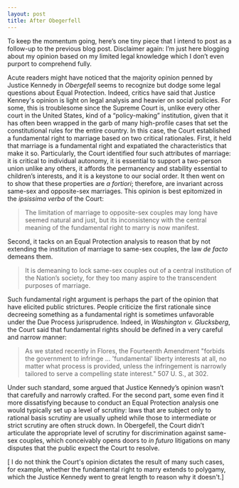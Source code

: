 ```yaml
---
layout: post
title: After Obegerfell
---
```


To keep the momentum going, here’s one tiny piece that I intend to post as a follow-up to the previous blog post. Disclaimer again: I’m just here blogging about my opinion based on my limited legal knowledge which I don’t even purport to comprehend fully. 

Acute readers might have noticed that the majority opinion penned by Justice Kennedy in *Obergefell* seems to recognize but dodge some legal questions about Equal Protection. Indeed, critics have said that Justice Kenney's opinion is light on legal analysis and heavier on social policies. For some, this is troublesome since the Supreme Court is, unlike every other court in the United States, kind of a “policy-making” institution, given that it has often been wrapped in the garb of many high-profile cases that set the constitutional rules for the entire country. In this case, the Court established a fundamental right to marriage based on two critical rationales. First, it held that marriage is a fundamental right and expatiated the characteristics that make it so. Particularly, the Court identified four such attributes of marriage: it is critical to individual autonomy, it is essential to support a two-person union unlike any others, it affords the permanency and stability essential to children’s interests, and it is a keystone to our social order. It then went on to show that these properties are *a fortiori*; therefore, are invariant across same-sex and opposite-sex marriages. This opinion is best epitomized in the *ipsissima verba* of the Court:

  > The limitation of marriage to opposite-sex couples may long have seemed natural and just, but its inconsistency with the central meaning of the fundamental right to marry is now manifest.

Second, it tacks on an Equal Protection analysis to reason that by not extending the institution of marriage to same-sex couples, the law *de facto* demeans them.

  > It is demeaning to lock same-sex couples out of a central institution of the Nation’s society, for they too many aspire to the transcendent purposes of marriage.

Such fundamental right argument is perhaps the part of the opinion that have elicited public strictures. People criticize the first rationale since decreeing something as a fundamental right is sometimes unfavorable under the Due Process jurisprudence. Indeed, in *Washington v. Glucksberg*, the Court said that fundamental rights should be defined in a very careful and narrow manner:

  > As we stated recently in Flores, the Fourteenth Amendment "forbids the government to infringe ... 'fundamental' liberty interests at all, no matter what process is provided, unless the infringement is narrowly tailored to serve a compelling state interest." 507 U. S., at 302.

Under such standard, some argued that Justice Kennedy’s opinion wasn’t that carefully and narrowly crafted. For the second part, some even find it more dissatisfying because to conduct an Equal Protection analysis one would typically set up a level of scrutiny: laws that are subject only to rational basis scrutiny are usually upheld while those to intermediate or strict scrutiny are often struck down. In Obergefell, the Court didn’t articulate the appropriate level of scrutiny for discrimination against same-sex couples, which conceivably opens doors to *in futuro* litigations on many disputes that the public expect the Court to resolve.

[ I do not think the Court's opinion dictates the result of many such cases, for example, whether the fundamental right to marry extends to polygamy, which the Justice Kennedy went to great length to reason why it doesn't.]
